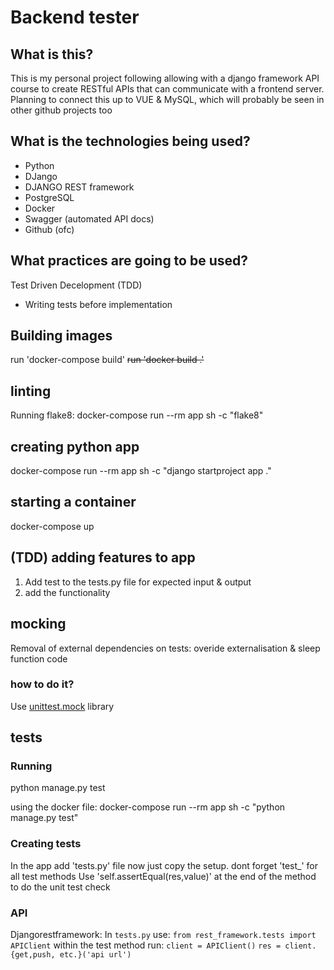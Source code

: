# Backend tester
## What is this?
This is my personal project following allowing with a django framework API course to create RESTful APIs that can communicate with a frontend server.
Planning to connect this up to VUE & MySQL, which will probably be seen in other github projects too

## What is the technologies being used?
- Python
- DJango
- DJANGO REST framework
- PostgreSQL
- Docker
- Swagger (automated API docs)
- Github (ofc)

## What practices are going to be used?
Test Driven Decelopment (TDD)
- Writing tests before implementation

## Building images
run 'docker-compose build'
<s>run 'docker build .' </s>

## linting
Running flake8:
    docker-compose run --rm app sh -c "flake8"

## creating python app
docker-compose run --rm app sh -c "django startproject app ."

## starting a container
docker-compose up

## (TDD) adding features to app
 1. Add test to the tests.py file for expected input & output
 2. add the functionality

## mocking

Removal of external dependencies on tests:
overide externalisation & sleep function code

### how to do it?

Use [unittest.mock](https://docs.python.org/3/library/unittest.mock.html) library

## tests
### Running
python manage.py test

using the docker file:
    docker-compose run --rm app sh -c "python manage.py test"

### Creating tests
In the app add 'tests.py' file
now just copy the setup.
dont forget 'test_' for all test methods
Use 'self.assertEqual(res,value)' at the end of the method to do the unit test check

### API

Djangorestframework:
    In `tests.py` use:
    `from rest_framework.tests import APIClient`
    within the test method run:
    `client = APIClient()`
    `res = client.{get,push, etc.}('api url')`